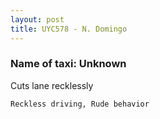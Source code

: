 ```yaml
---
layout: post
title: UYC578 - N. Domingo
---
```


### Name of taxi: Unknown

Cuts lane recklessly

```Reckless driving, Rude behavior```
